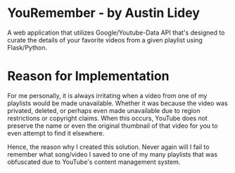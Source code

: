# YouRemember - by Austin Lidey
A web application that utilizes Google/Youtube-Data API that's designed to curate the details of your favorite videos from a given playlist using Flask/Python. 

# Reason for Implementation
For me personally, it is always irritating when a video from one of my playlists would be made unavailable. Whether it was because the video was privated, deleted, or perhaps even made unavailable due to region restrictions or copyright claims. When this occurs, YouTube does not preserve the name or even the original thumbnail of that video for you to even attempt to find it elsewhere.

Hence, the reason why I created this solution. Never again will I fail to remember what song/video I saved to one of my many playlists that was obfuscated due to YouTube's content management system. 
